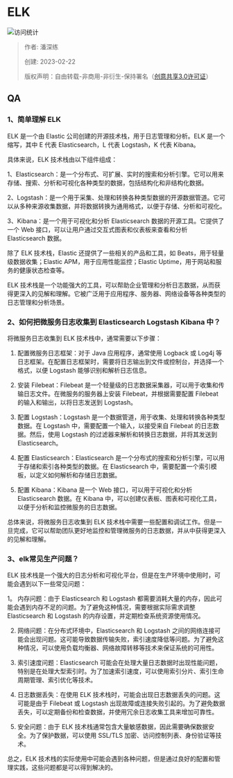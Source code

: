# ELK

![访问统计](https://visitor-badge.glitch.me/badge?page_id=senlypan.qa.10-elk&left_color=blue&right_color=red)

> 作者: 潘深练
>
> 创建: 2023-02-22
>
> 版权声明：自由转载-非商用-非衍生-保持署名（[创意共享3.0许可证](https://creativecommons.org/licenses/by-nc-nd/3.0/deed.zh)）


## QA

### 1、简单理解 ELK

ELK 是一个由 Elastic 公司创建的开源技术栈，用于日志管理和分析。ELK 是一个缩写，其中 E 代表 Elasticsearch，L 代表 Logstash，K 代表 Kibana。

具体来说，ELK 技术栈由以下组件组成：

1、Elasticsearch：是一个分布式、可扩展、实时的搜索和分析引擎。它可以用来存储、搜索、分析和可视化各种类型的数据，包括结构化和非结构化数据。

2、Logstash：是一个用于采集、处理和转换各种类型数据的开源数据管道。它可以从多种来源收集数据，并将数据转换为通用格式，以便于存储、分析和可视化。

3、Kibana：是一个用于可视化和分析 Elasticsearch 数据的开源工具。它提供了一个 Web 接口，可以让用户通过交互式图表和仪表板来查看和分析 Elasticsearch 数据。

除了 ELK 技术栈，Elastic 还提供了一些相关的产品和工具，如 Beats，用于轻量级数据收集；Elastic APM，用于应用性能监控；Elastic Uptime，用于网站和服务的健康状态检查等。

ELK 技术栈是一个功能强大的工具，可以帮助企业管理和分析日志数据，从而获得更深入的见解和理解。它被广泛用于应用程序、服务器、网络设备等各种类型的日志管理和分析场景。

### 2、如何把微服务日志收集到 Elasticsearch  Logstash Kibana 中？

将微服务日志收集到 ELK 技术栈中，通常需要以下步骤：

1. 配置微服务日志框架：对于 Java 应用程序，通常使用 Logback 或 Log4j 等日志框架。在配置日志框架时，需要将日志输出到文件或控制台，并选择一个格式，以便 Logstash 能够识别和解析日志信息。

2. 安装 Filebeat：Filebeat 是一个轻量级的日志数据采集器，可以用于收集和传输日志文件。在微服务的服务器上安装 Filebeat，并根据需要配置 Filebeat 的输入和输出，以将日志发送到 Logstash。

3. 配置 Logstash：Logstash 是一个数据管道，用于收集、处理和转换各种类型数据。在 Logstash 中，需要配置一个输入，以接受来自 Filebeat 的日志数据。然后，使用 Logstash 的过滤器来解析和转换日志数据，并将其发送到 Elasticsearch。

4. 配置 Elasticsearch：Elasticsearch 是一个分布式的搜索和分析引擎，可以用于存储和索引各种类型的数据。在 Elasticsearch 中，需要配置一个索引模板，以定义如何解析和存储日志数据。

5. 配置 Kibana：Kibana 是一个 Web 接口，可以用于可视化和分析 Elasticsearch 数据。在 Kibana 中，可以创建仪表板、图表和可视化工具，以便于分析和监控微服务的日志数据。

总体来说，将微服务日志收集到 ELK 技术栈中需要一些配置和调试工作。但是一旦完成，它可以帮助团队更好地监控和管理微服务的日志数据，并从中获得更深入的见解和理解。

### 3、elk常见生产问题？

ELK 技术栈是一个强大的日志分析和可视化平台，但是在生产环境中使用时，可能会遇到以下一些常见问题：

1。 内存问题：由于 Elasticsearch 和 Logstash 都需要消耗大量的内存，因此可能会遇到内存不足的问题。为了避免这种情况，需要根据实际需求调整 Elasticsearch 和 Logstash 的内存设置，并定期检查系统资源使用情况。

2. 网络问题：在分布式环境中，Elasticsearch 和 Logstash 之间的网络连接可能会出现问题。这可能导致数据传输失败，索引速度降低等问题。为了避免这种情况，可以使用负载均衡器、网络故障转移等技术来保证系统的可用性。

3. 索引速度问题：Elasticsearch 可能会在处理大量日志数据时出现性能问题，特别是在处理大型索引时。为了加速索引速度，可以使用索引分片、索引生命周期管理、索引优化等技术。

4. 日志数据丢失：在使用 ELK 技术栈时，可能会出现日志数据丢失的问题。这可能是由于 Filebeat 或 Logstash 出现故障或连接失败引起的。为了避免数据丢失，可以定期备份和检查数据，并使用冗余日志收集工具来增加可靠性。

5. 安全问题：由于 ELK 技术栈通常包含大量敏感数据，因此需要确保数据安全。为了保护数据，可以使用 SSL/TLS 加密、访问控制列表、身份验证等技术。

总之，ELK 技术栈的实际使用中可能会遇到各种问题，但是通过良好的配置和管理实践，这些问题都是可以得到解决的。